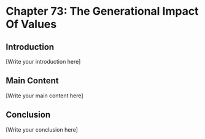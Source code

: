 # Chapter 73: The Generational Impact Of Values

## Introduction

[Write your introduction here]

## Main Content

[Write your main content here]

## Conclusion

[Write your conclusion here]
